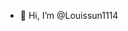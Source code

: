 - 👋 Hi, I’m @Louissun1114
<!---
Louissun1114/Louissun1114 is a ✨ special ✨ repository because its `README.md` (this file) appears on your GitHub profile.
You can click the Preview link to take a look at your changes.
--->
